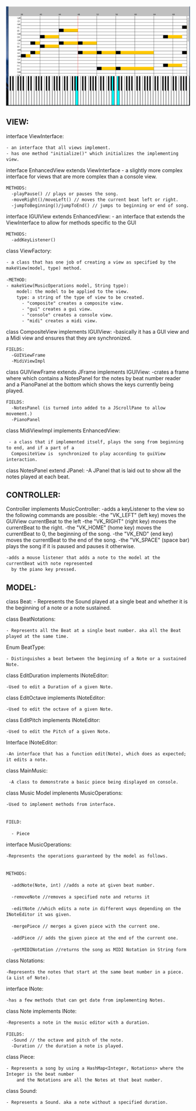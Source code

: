 ![ScreenShot](/resources/Mystery2Screenshot.png)

VIEW:
---------------------------------------------------------------------------------------------------

  interface ViewInterface:

    - an interface that all views implement.
    - has one method "initialize()" which initializes the implementing view.

  interface EnhancedView extends ViewInterface
    - a slightly more complex interface for views that are more complex than a console view.

    METHODS:
      -playPause() // plays or pauses the song.
      -moveRight()/moveLeft() // moves the current beat left or right.
      -jumpToBeginning()/jumpToEnd() // jumps to beginning or end of song.

  interface IGUIView extends EnhancedView:
    - an interface that extends the ViewInterface to allow for methods specific to the GUI

    METHODS:
      -addKeyListener()

  class ViewFactory:

    - a class that has one job of creating a view as specified by the makeView(model, type) method.

    -METHOD:
    - makeView(MusicOperations model, String type):
        model: the model to be applied to the view.
        type: a string of the type of view to be created.
          - "composite" creates a composite view.
          - "gui" creates a gui view.
          - "console" creates a console view.
          - "midi" creates a midi view.


  class CompositeView implements IGUIView:
    -basically it has a GUI view and a Midi view and ensures that they are synchronized.

    FIELDS:
      -GUIViewFrame
      -MidiViewImpl


  class GUIViewFrame extends JFrame implements IGUIView:
    -crates a frame where which contains a NotesPanel for the notes by beat number reader and
     a PianoPanel at the bottom which shows the keys currently being played.

    FIELDS:
      -NotesPanel (is turned into added to a JScrollPane to allow movement.)
      -PianoPanel

  class MidiViewImpl implements EnhancedView:

     - a class that if implemented itself, plays the song from beginning to end, and if a part of a
      CompositeView is  synchronized to play according to guiView interaction.


  class NotesPanel extend JPanel:
    -A JPanel that is laid out to show all the notes played at each beat.

CONTROLLER:
---------------------------------------------------------------------------------------------------

  Controller implements MusicController:
    -adds a keyListener to the view so the following commands are possible:
      -the "VK_LEFT" (left key) moves the GUIView currentBeat to the left
      -the "VK_RIGHT" (right key) moves the currentBeat to the right.
      -the "VK_HOME" (home key) moves the currentBeat to 0, the beginning of the song.
      -the "VK_END" (end key) moves the currentBeat to the end of the song.
      -the "VK_SPACE" (space bar) plays the song if it is paused and pauses it otherwise.

    -adds a mouse listener that adds a note to the model at the currentBeat with note represented
      by the piano key pressed.

MODEL:
---------------------------------------------------------------------------------------------------
  class Beat:
    - Represents the Sound played at a single beat and whether it is the beginning of a note
    or a note sustained.

  class BeatNotations:

    - Represents all the Beat at a single beat number. aka all the Beat played at the same time.

  Enum BeatType:

    - Distinguishes a beat between the beginning of a Note or a sustained Note.


  class EditDuration implements INoteEditor:

    -Used to edit a Duration of a given Note.

  class EditOctave implements INoteEditor:

    -Used to edit the octave of a given Note.

  class EditPitch implements INoteEditor:

    -Used to edit the Pitch of a given Note.

  Interface INoteEditor:

    -An interface that has a function edit(Note), which does as expected; it edits a note.

  class MainMusic:

     -A class to demonstrate a basic piece being displayed on console.

  class Music Model implenents MusicOperations:

    -Used to implement methods from interface.


    FIELD:

      - Piece

  interface MusicOperations:

    -Represents the operations guaranteed by the model as follows.


    METHODS:

      -addNote(Note, int) //adds a note at given beat number.

      -removeNote //removes a specified note and returns it

      -editNote //which edits a note in different ways depending on the INoteEditor it was given.

      -mergePiece // merges a given piece with the current one.

      -addPiece // adds the given piece at the end of the current one.

      -getMIDINotation //returns the song as MIDI Notation in String form

  class Notations:

    -Represents the notes that start at the same beat number in a piece. (a List of Note).

  interface INote:

    -has a few methods that can get date from implementing Notes.
  class Note implements INote:

    -Represents a note in the music editor with a duration.

    FIELDS:
      -Sound // the octave and pitch of the note.
      -Duration // the duration a note is played.

  class Piece:

    - Represents a song by using a HashMap<Integer, Notations> where the Integer is the beat number
        and the Notations are all the Notes at that beat number.

  class Sound:

    - Represents a Sound. aka a note without a specified duration.
